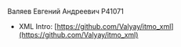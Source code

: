 Валяев Евгений Андреевич P41071

- XML Intro: [https://github.com/Valyay/itmo_xml](https://github.com/Valyay/itmo_xml)
